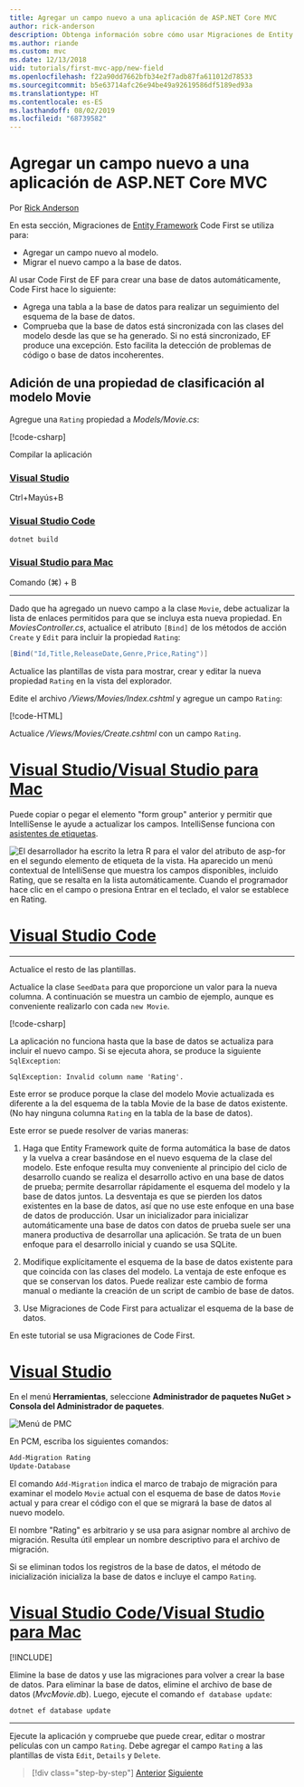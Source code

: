 ```yaml
---
title: Agregar un campo nuevo a una aplicación de ASP.NET Core MVC
author: rick-anderson
description: Obtenga información sobre cómo usar Migraciones de Entity Framework Code First para agregar un nuevo campo al modelo y migrar ese cambio a una base de datos.
ms.author: riande
ms.custom: mvc
ms.date: 12/13/2018
uid: tutorials/first-mvc-app/new-field
ms.openlocfilehash: f22a90dd7662bfb34e2f7adb87fa611012d78533
ms.sourcegitcommit: b5e63714afc26e94be49a92619586df5189ed93a
ms.translationtype: HT
ms.contentlocale: es-ES
ms.lasthandoff: 08/02/2019
ms.locfileid: "68739582"
---
```

# <a name="add-a-new-field-to-an-aspnet-core-mvc-app"></a>Agregar un campo nuevo a una aplicación de ASP.NET Core MVC

Por [Rick Anderson](https://twitter.com/RickAndMSFT)

En esta sección, Migraciones de [Entity Framework](/ef/core/get-started/aspnetcore/new-db) Code First se utiliza para:

* Agregar un campo nuevo al modelo.
* Migrar el nuevo campo a la base de datos.

Al usar Code First de EF para crear una base de datos automáticamente, Code First hace lo siguiente:

* Agrega una tabla a la base de datos para realizar un seguimiento del esquema de la base de datos.
* Comprueba que la base de datos está sincronizada con las clases del modelo desde las que se ha generado. Si no está sincronizado, EF produce una excepción. Esto facilita la detección de problemas de código o base de datos incoherentes.

## <a name="add-a-rating-property-to-the-movie-model"></a>Adición de una propiedad de clasificación al modelo Movie

Agregue una `Rating` propiedad a *Models/Movie.cs*:

[!code-csharp[](~/tutorials/first-mvc-app/start-mvc/sample/MvcMovie22/Models/MovieDateRating.cs?highlight=13&name=snippet)]

Compilar la aplicación

### <a name="visual-studiotabvisual-studio"></a>[Visual Studio](#tab/visual-studio)

 Ctrl+Mayús+B

### <a name="visual-studio-codetabvisual-studio-code"></a>[Visual Studio Code](#tab/visual-studio-code)

`dotnet build`

### <a name="visual-studio-for-mactabvisual-studio-mac"></a>[Visual Studio para Mac](#tab/visual-studio-mac)

Comando (⌘) + B

------

Dado que ha agregado un nuevo campo a la clase `Movie`, debe actualizar la lista de enlaces permitidos para que se incluya esta nueva propiedad. En *MoviesController.cs*, actualice el atributo `[Bind]` de los métodos de acción `Create` y `Edit` para incluir la propiedad `Rating`:

```csharp
[Bind("Id,Title,ReleaseDate,Genre,Price,Rating")]
   ```

Actualice las plantillas de vista para mostrar, crear y editar la nueva propiedad `Rating` en la vista del explorador.

Edite el archivo */Views/Movies/Index.cshtml* y agregue un campo `Rating`:

[!code-HTML[](~/tutorials/first-mvc-app/start-mvc/sample/MvcMovie22/Views/Movies/IndexGenreRating.cshtml?highlight=16,38&range=24-64)]

Actualice */Views/Movies/Create.cshtml* con un campo `Rating`.

# <a name="visual-studio--visual-studio-for-mactabvisual-studiovisual-studio-mac"></a>[Visual Studio/Visual Studio para Mac](#tab/visual-studio+visual-studio-mac)

Puede copiar o pegar el elemento "form group" anterior y permitir que IntelliSense le ayude a actualizar los campos. IntelliSense funciona con [asistentes de etiquetas](xref:mvc/views/tag-helpers/intro).

![El desarrollador ha escrito la letra R para el valor del atributo de asp-for en el segundo elemento de etiqueta de la vista. Ha aparecido un menú contextual de IntelliSense que muestra los campos disponibles, incluido Rating, que se resalta en la lista automáticamente. Cuando el programador hace clic en el campo o presiona Entrar en el teclado, el valor se establece en Rating.](new-field/_static/cr.png)

# <a name="visual-studio-codetabvisual-studio-code"></a>[Visual Studio Code](#tab/visual-studio-code)

<!-- This tab intentionally left blank. -->

---

Actualice el resto de las plantillas.

Actualice la clase `SeedData` para que proporcione un valor para la nueva columna. A continuación se muestra un cambio de ejemplo, aunque es conveniente realizarlo con cada `new Movie`.

[!code-csharp[](start-mvc/sample/MvcMovie/Models/SeedDataRating.cs?name=snippet1&highlight=6)]

La aplicación no funciona hasta que la base de datos se actualiza para incluir el nuevo campo. Si se ejecuta ahora, se produce la siguiente `SqlException`:

`SqlException: Invalid column name 'Rating'.`

Este error se produce porque la clase del modelo Movie actualizada es diferente a la del esquema de la tabla Movie de la base de datos existente. (No hay ninguna columna `Rating` en la tabla de la base de datos).

Este error se puede resolver de varias maneras:

1. Haga que Entity Framework quite de forma automática la base de datos y la vuelva a crear basándose en el nuevo esquema de la clase del modelo. Este enfoque resulta muy conveniente al principio del ciclo de desarrollo cuando se realiza el desarrollo activo en una base de datos de prueba; permite desarrollar rápidamente el esquema del modelo y la base de datos juntos. La desventaja es que se pierden los datos existentes en la base de datos, así que no use este enfoque en una base de datos de producción. Usar un inicializador para inicializar automáticamente una base de datos con datos de prueba suele ser una manera productiva de desarrollar una aplicación. Se trata de un buen enfoque para el desarrollo inicial y cuando se usa SQLite.

2. Modifique explícitamente el esquema de la base de datos existente para que coincida con las clases del modelo. La ventaja de este enfoque es que se conservan los datos. Puede realizar este cambio de forma manual o mediante la creación de un script de cambio de base de datos.

3. Use Migraciones de Code First para actualizar el esquema de la base de datos.

En este tutorial se usa Migraciones de Code First.

# <a name="visual-studiotabvisual-studio"></a>[Visual Studio](#tab/visual-studio)

En el menú **Herramientas**, seleccione **Administrador de paquetes NuGet > Consola del Administrador de paquetes**.

  ![Menú de PMC](adding-model/_static/pmc.png)

En PCM, escriba los siguientes comandos:

```powershell
Add-Migration Rating
Update-Database
```

El comando `Add-Migration` indica el marco de trabajo de migración para examinar el modelo `Movie` actual con el esquema de base de datos `Movie` actual y para crear el código con el que se migrará la base de datos al nuevo modelo.

El nombre "Rating" es arbitrario y se usa para asignar nombre al archivo de migración. Resulta útil emplear un nombre descriptivo para el archivo de migración.

Si se eliminan todos los registros de la base de datos, el método de inicialización inicializa la base de datos e incluye el campo `Rating`.

# <a name="visual-studio-code--visual-studio-for-mactabvisual-studio-codevisual-studio-mac"></a>[Visual Studio Code/Visual Studio para Mac](#tab/visual-studio-code+visual-studio-mac)

[!INCLUDE[](~/includes/RP-mvc-shared/sqlite-warn.md)]

Elimine la base de datos y use las migraciones para volver a crear la base de datos. Para eliminar la base de datos, elimine el archivo de base de datos (*MvcMovie.db*). Luego, ejecute el comando `ef database update`:

```console
dotnet ef database update
```

---
<!-- End of VS tabs -->

Ejecute la aplicación y compruebe que puede crear, editar o mostrar películas con un campo `Rating`. Debe agregar el campo `Rating` a las plantillas de vista `Edit`, `Details` y `Delete`.

> [!div class="step-by-step"]
> [Anterior](search.md)
> [Siguiente](validation.md)

